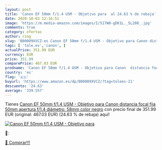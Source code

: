 ```yaml
---
layout: post
title: 'Canon EF 50mm f/1.4 USM - Objetivo para  al 24.63 % de rebaja'
date: 2020-10-03 12:16:51
image: 'https://m.media-amazon.com/images/I/517W0-gDK1L._SL200_.jpg'
comments: true
category: ofertas
author: ring
slug: 'B00009XVCZ-es Canon EF 50mm f/1.4 USM - Objetivo para Canon distancia...'
tags: [ 'tole.es','canon', ]
actualPrice: 351.99 EUR
currency: EUR
price: 351.99
comparePrice: 467.03 EUR
prodname: 'Canon EF 50mm f/1.4 USM - Objetivo para Canon  distancia focal fija 50mm  apertura f/1.4  diámetro: 58mm  color negro'
country: 'es'
flag: '🇪🇸'
buyurl: 'https://www.amazon.es/dp/B00009XVCZ/?tag=tolees-21'
descuento: '24.63'
average: '339.557'
---
```


Tienes [Canon EF 50mm f/1.4 USM - Objetivo para Canon  distancia focal fija 50mm  apertura f/1.4  diámetro: 58mm  color negro](https://www.amazon.es/dp/B00009XVCZ/?tag=tolees-21) con precio final de  351.99 EUR (original: 467.03 EUR) (24.63 %  de rebaja) aqui!

[![Canon EF 50mm f/1.4 USM - Objetivo para ](https://m.media-amazon.com/images/I/517W0-gDK1L._SL200_.jpg)](https://www.amazon.es/dp/B00009XVCZ/?tag=tolees-21)

🔎:


[🛒 Comprar!!!](https://www.amazon.es/dp/B00009XVCZ/?tag=tolees-21)
